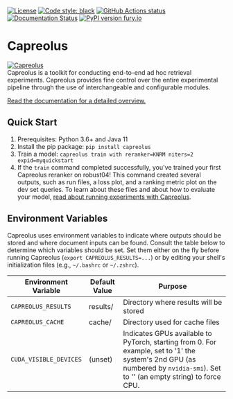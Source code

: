 [![License](https://img.shields.io/badge/License-Apache%202.0-blue.svg)](https://opensource.org/licenses/Apache-2.0)
[![Code style: black](https://img.shields.io/badge/code%20style-black-000000.svg)](https://github.com/ambv/black) 
<a href="https://github.com/andrewyates/capreolus/workflows/pytest/badge.svg"><img alt="GitHub Actions status" src="htt
ps://github.com/andrewyates/capreolus/workflows/pytest/badge.svg"></a>
[![Documentation Status](https://readthedocs.org/projects/capreolus/badge/?version=latest)](https://capreolus.readthedocs.io/?badge=latest)
[![PyPI version fury.io](https://badge.fury.io/py/capreolus.svg)](https://pypi.python.org/pypi/capreolus/)


# Capreolus
[![Capreolus](https://people.mpi-inf.mpg.de/~ayates/capreolus/capreolus-100px.png)](https://capreolus.ai) <br/>
Capreolus is a toolkit for conducting end-to-end ad hoc retrieval experiments. Capreolus provides fine control over the entire experimental pipeline through the use of interchangeable and configurable modules.

[Read the documentation for a detailed overview.](http://capreolus.ai/)

## Quick Start
1. Prerequisites: Python 3.6+ and Java 11
2. Install the pip package: `pip install capreolus`
3. Train a model: `capreolus train with reranker=KNRM niters=2 expid=myquickstart`
4. If the `train` command completed successfully, you've trained your first Capreolus reranker on robust04! This command created several outputs, such as run files, a loss plot, and a ranking metric plot on the dev set queries. To learn about these files and about how to evaluate your model, [read about running experiments with Capreolus](http://capreolus.ai/en/latest/cli.html).

## Environment Variables
Capreolus uses environment variables to indicate where outputs should be stored and where document inputs can be found. Consult the table below to determine which variables should be set. Set them either on the fly before running Capreolus (`export CAPREOLUS_RESULTS=...`) or by editing your shell's initialization files (e.g., `~/.bashrc` or `~/.zshrc`).

| Environment Variable          | Default Value | Purpose |
|-------------------------------|---------------|---------|
| `CAPREOLUS_RESULTS`             | results/    | Directory where results will be stored   |
| `CAPREOLUS_CACHE`               | cache/      | Directory used for cache files |
| `CUDA_VISIBLE_DEVICES`          | (unset)     | Indicates GPUs available to PyTorch, starting from 0. For example, set to '1' the system's 2nd GPU (as numbered by `nvidia-smi`). Set to '' (an empty string) to force CPU.


